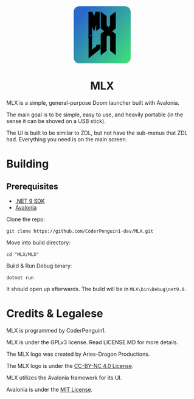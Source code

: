 <div align="center">
    <img src="Assets/mlx.png" width="150" height="150">
    <h1>MLX</h1>
</div>

MLX is a simple, general-purpose Doom launcher built with Avalonia.

The main goal is to be simple, easy to use, and heavily portable (in the sense it can be shoved on a USB stick).

The UI is built to be similar to ZDL, but not have the sub-menus that ZDL had. 
Everything you need is on the main screen.

# Building
## Prerequisites
* [.NET 9 SDK](https://dotnet.microsoft.com/en-us/download/dotnet/9.0)
* [Avalonia](https://github.com/avaloniaui/avalonia)

Clone the repo:
```
git clone https://github.com/CoderPenguin1-dev/MLX.git
```

Move into build directory:
```
cd "MLX/MLX"
```

Build & Run Debug binary:
```
dotnet run
```
It should open up afterwards. The build will be in `MLX\bin\Debug\net9.0`.

# Credits & Legalese
MLX is programmed by CoderPenguin1.

MLX is under the GPLv3 license. Read LICENSE.MD for more details.

The MLX logo was created by Aries-Dragon Productions.

The MLX logo is under the [CC-BY-NC 4.0 License](https://creativecommons.org/licenses/by-nc/4.0/).

MLX utilizes the Avalonia framework for its UI.

Avalonia is under the [MIT License](https://avaloniaui.net/legal-center/avalonia-license).

